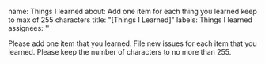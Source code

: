 name: Things I learned
about: Add one item for each thing you learned keep to max of 255 characters
title: "[Things I Learned]"
labels: Things I learned
assignees: ''

Please add one item that you learned.  File new issues for each item that you learned.  Please keep the number of characters to no more than 255.
